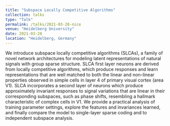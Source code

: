 ```yaml
---
title: "Subspace Locally Competitive Algorithms"
collection: talks
type: "Talk"
permalink: /talks/2021-03-28-nice
venue: "Heidelberg University"
date: 2021-03-28
location: "Heidelberg, Germany"
---
```


We introduce subspace locally competitive algorithms (SLCAs), a family of novel network architectures for modeling latent representations of natural signals with group sparse structure.
SLCA first layer neurons are derived from locally competitive algorithms, which produce responses and learn representations that are well matched to both the linear and non-linear properties observed in simple cells in layer 4 of primary visual cortex (area V1).
SLCA incorporates a second layer of neurons which produce approximately invariant responses to signal variations that are linear in their corresponding subspaces, such as phase shifts, resembling a hallmark characteristic of complex cells in V1.
We provide a practical analysis of training parameter settings, explore the features and invariances learned, and finally compare the model to single-layer sparse coding and to independent subspace analysis.
